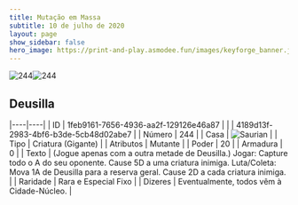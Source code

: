 ```yaml
---
title: Mutação em Massa
subtitle: 10 de julho de 2020
layout: page
show_sidebar: false
hero_image: https://print-and-play.asmodee.fun/images/keyforge_banner.jpg
---
```


![244](https://cdn.keyforgegame.com/media/card_front/pt/479_244_7RW34HMJPGH9_pt.png)![244](https://cdn.keyforgegame.com/media/card_front/pt/479_244_X34PFVJH8M6_pt.png)

## Deusilla

|----|----|
| ID | 1feb9161-7656-4936-aa2f-129126e46a87 |
|    | 4189d13f-2983-4bf6-b3de-5cb48d02abe7 |
| Número | 244 |
| Casa | ![Saurian](https://archonarcana.com/images/thumb/9/9e/Saurian_P.png/22px-Saurian_P.png "Sauro") |
| Tipo | Criatura (Gigante) |
| Atributos | Mutante |
| Poder | 20 |
| Armadura | 0 |
| Texto | (Jogue apenas com a outra metade de Deusilla.) Jogar: Capture todo o A do seu oponente. Cause 5D  a uma criatura inimiga.  Luta/Coleta: Mova 1A de Deusilla para a reserva geral. Cause 2D a cada criatura inimiga. |
| Raridade | Rara e Especial Fixo |
| Dizeres | Eventualmente, todos vêm à Cidade-Núcleo. |

